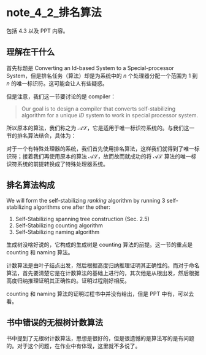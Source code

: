 # note_4_2_排名算法

包括 4.3 以及 PPT 内容。

## 理解在干什么

首先标题是 Converting an Id-based System to a Special-processor System，但是排名任务（算法）却是为系统中的 $n$ 个处理器分配一个范围为 1 到 $n$ 的唯一标识符。这可能会让人有些疑惑。

但是注意，我们这一节要讨论的是 compiler：

> Our goal is to design a compiler that converts self-stabilizing algorithm for a unique *ID* system to work in special processor system.

所以原本的算法，我们称之为 $\mathcal{AL}$，它是适用于唯一标识符系统的。与我们这一节的排名算法结合，具体为：

对于一个有特殊处理器的系统，我们首先使用排名算法，这样我们就得到了唯一标识符；接着我们再使用原本的算法 $\mathcal{AL}$，故而故而就成功的将 $\mathcal{AL}$ 算法的唯一标识符系统的前提转换成了特殊处理器系统。

## 排名算法构成

We will form the self-stabilizing *ranking* algorithm by running 3 self-stabilizing algorithms one after the other:

1. Self-Stabilizing spanning tree construction (Sec. 2.5)
2. Self-Stabilizing counting algorithm
3. Self-Stabilizing naming algorithm

生成树没啥好说的，它构成的生成树是 counting 算法的前提。这一节的重点是 counting 和 naming 算法。

计数算法是由叶子结点出发，然后根据高度归纳推理证明其正确性的。而对于命名算法，首先要清楚它是在计数算法的基础上进行的，其次他是从根出发，然后根据高度归纳推理证明其正确性的。证明过程刚好相反。

counting 和 naming 算法的证明过程书中并没有给出，但是 PPT 中有，可以去看。

## 书中错误的无根树计数算法

书中提到了无根树计数算法，思想是很好的，但是很遗憾的是算法写的是有问题的。对于这个问题，在作业中有体现，这里就不多说了。
